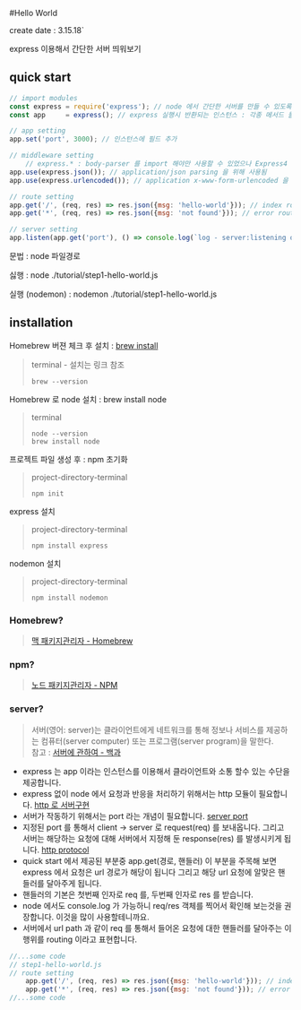 #Hello World

create date : 3.15.18`

express 이용해서 간단한 서버 띄워보기
## quick start
```javascript
// import modules
const express = require('express'); // node 에서 간단한 서버를 만들 수 있도록 도와주는 모듈
const app     = express(); // express 실행시 반환되는 인스턴스 : 각종 메서드 들이 내장 되어 있음

// app setting
app.set('port', 3000); // 인스턴스에 필드 추가

// middleware setting
	// express.* : body-parser 를 import 해야만 사용할 수 있었으나 Express4 부터 내장 메서드로 등록됨
app.use(express.json()); // application/json parsing 을 위해 사용됨
app.use(express.urlencoded()); // application x-www-form-urlencoded 을 위해 사용됨

// route setting
app.get('/', (req, res) => res.json({msg: 'hello-world'})); // index routing
app.get('*', (req, res) => res.json({msg: 'not found'})); // error routing

// server setting
app.listen(app.get('port'), () => console.log(`log - server:listening on port ${app.get('port')}`));
```
문법 : node 파일경로

싫행 : node ./tutorial/step1-hello-world.js

실행 (nodemon) : nodemon ./tutorial/step1-hello-world.js
## installation
Homebrew 버젼 체크 후 설치 : [brew install](https://docs.brew.sh/Installation)
> terminal - 설치는 링크 참조
> ```text
> brew --version
> ```
Homebrew 로 node 설치 : brew install node 
> terminal
> ```text
> node --version
> brew install node   
> ```
프로젝트 파일 생성 후 : npm 초기화
> project-directory-terminal
> ```text
> npm init
> ```
express 설치 
> project-directory-terminal
> ```text
> npm install express
> ```
nodemon 설치 
> project-directory-terminal
> ```text
> npm install nodemon
> ```
### Homebrew?
> [맥 패키지관리자 - Homebrew](http://www.popit.kr/%EA%B0%9C%EB%B0%9C%EC%9E%90%EB%A5%BC-%EC%9C%84%ED%95%9C-%EB%A7%A5mac-%EC%A0%95%EB%B3%B4-%ED%8C%A8%ED%82%A4%EC%A7%80%EA%B4%80%EB%A6%AC%EC%9E%90-homebrew/)
### npm?
> [노드 패키지관리자 - NPM](https://velopert.com/241)

### server?
> 서버(영어: server)는 클라이언트에게 네트워크를 통해 정보나 서비스를 제공하는 컴퓨터(server computer) 또는 프로그램(server program)을 말한다.  
> 참고 : [서버에 관하여 - 백과](https://ko.wikipedia.org/wiki/%EC%84%9C%EB%B2%84)

* express 는 app 이라는 인스턴스를 이용해서 클라이언트와 소통 할수 있는 수단을 제공합니다.
* express 없이 node 에서 요청과 반응을 처리하기 위해서는 http 모듈이 필요합니다. [http 로 서버구현](https://mylko72.gitbooks.io/node-js/content/chapter7/chapter7_4.html)
* 서버가 작동하기 위해서는 port 라는 개념이 필요합니다. [server port](https://en.wikipedia.org/wiki/Port_(computer_networking))
* 지정된 port 를 통해서 client -> server 로 request(req) 를 보내옵니다. 그리고 서버는 해당하는 요청에 대해 서버에서 지정해 둔 response(res) 를 발생시키게 됩니다.  [http protocol](https://developer.mozilla.org/ko/docs/Web/HTTP/Messages)
* quick start 에서 제공된 부분중 app.get(경로, 핸들러) 이 부분을 주목해 보면 express 에서 요청은 url 경로가 해당이 됩니다 그리고 해당 url 요청에 알맞은 핸들러를 달아주게 됩니다.
* 핸들러의 기본은 첫번째 인자로 req 를, 두번째 인자로 res 를 받습니다.
* node 에서도 console.log 가 가능하니 req/res 객체를 찍어서 확인해 보는것을 권장합니다. 이것을 많이 사용할테니까요.
* 서버에서 url path 과 같이 req 를 통해서 들어온 요청에 대한 핸들러를 달아주는 이 행위를 routing 이라고 표현합니다.
```javascript
//...some code
// step1-hello-world.js
// route setting
    app.get('/', (req, res) => res.json({msg: 'hello-world'})); // index routing
    app.get('*', (req, res) => res.json({msg: 'not found'})); // error routing
//...some code
```
